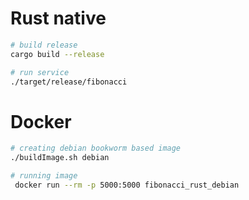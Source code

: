 # Rust native

```bash
# build release
cargo build --release

# run service
./target/release/fibonacci
```

# Docker

```bash
# creating debian bookworm based image
./buildImage.sh debian

# running image
 docker run --rm -p 5000:5000 fibonacci_rust_debian
```